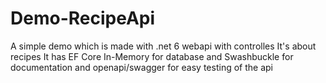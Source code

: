 # Demo-RecipeApi

A simple demo which is made with .net 6 webapi with controlles
It's about recipes
It has EF Core In-Memory for database and Swashbuckle for documentation and openapi/swagger for easy testing of the api
